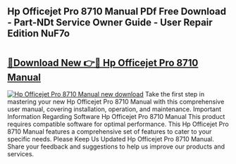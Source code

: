 ## Hp Officejet Pro 8710 Manual PDf Free Download - Part-NDt Service Owner Guide - User Repair Edition NuF7o

# <h2><a href="http://bc33949.oget.top/?id=Hp+Officejet+Pro+8710+Manual">🔗Download New 👉🔴 Hp Officejet Pro 8710 Manual</a></h2>

[![Hp Officejet Pro 8710 Manual new download](https://i.imgur.com/5g1atiW.png)](http://bc33949.oget.top/?id=Hp+Officejet+Pro+8710+Manual)
Take the first step in mastering your new Hp Officejet Pro 8710 Manual with this comprehensive user manual, covering installation, operation, and maintenance. Important Information Regarding Software Hp Officejet Pro 8710 Manual This product requires compatible software for optimal performance. This Hp Officejet Pro 8710 Manual features a comprehensive set of features to cater to your specific needs. Please Keep Us Updated Hp Officejet Pro 8710 Manual. Share your feedback and suggestions to help us improve our products and services.
